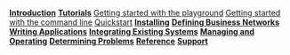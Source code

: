 **[Introduction]({{site.baseurl}}/introduction/introduction.html)**
**[Tutorials]({{site.baseurl}}/tutorials/tutorialindex.html)**
[Getting started with the playground]({{site.baseurl}}/tutorials/getting-started-playground.html)
[Getting started with the command line]({{site.baseurl}}/tutorial/getting-started-cmd-line.html)
[Quickstart]({{site.baseurl}}/tutorials/quickstart.html)
**[Installing]({{site.baseurl}}/installing/prerequisites.html)**
**[Defining Business Networks]({{site.baseurl}}/introduction/businessnetwork.html)**
**[Writing Applications]({{site.baseurl}}/applications/genapp.html)**
**[Integrating Existing Systems]({{site.baseurl}}/integrating/introduction.html)**
**[Managing and Operating]({{site.baseurl}}/managing/managingindex.html)**
**[Determining Problems]({{site.baseurl}}/problems/diagnostics.html)**
**[Reference]({{site.baseurl}}/reference/MeetTheModules.html)**
**[Support]({{site.baseurl}}/support/index.html)**
